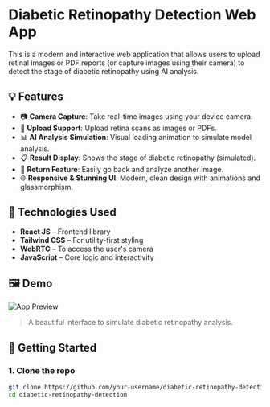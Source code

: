 # Diabetic Retinopathy Detection Web App

This is a modern and interactive web application that allows users to upload retinal images or PDF reports (or capture images using their camera) to detect the stage of diabetic retinopathy using AI analysis.

## 💡 Features

- 📷 **Camera Capture**: Take real-time images using your device camera.
- 📁 **Upload Support**: Upload retina scans as images or PDFs.
- 📊 **AI Analysis Simulation**: Visual loading animation to simulate model analysis.
- 📋 **Result Display**: Shows the stage of diabetic retinopathy (simulated).
- 🔁 **Return Feature**: Easily go back and analyze another image.
- 🌐 **Responsive & Stunning UI**: Modern, clean design with animations and glassmorphism.

## 🧪 Technologies Used

- **React JS** – Frontend library
- **Tailwind CSS** – For utility-first styling
- **WebRTC** – To access the user's camera
- **JavaScript** – Core logic and interactivity

## 🖼 Demo

![App Preview](preview.png)  
> A beautiful interface to simulate diabetic retinopathy analysis.

## 🚀 Getting Started

### 1. Clone the repo

```bash
git clone https://github.com/your-username/diabetic-retinopathy-detection.git
cd diabetic-retinopathy-detection

